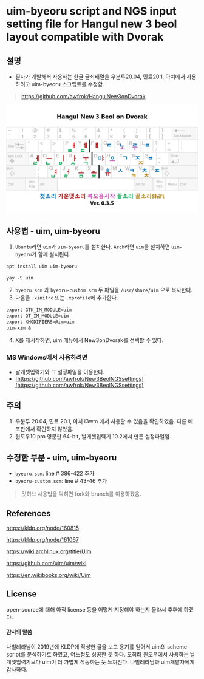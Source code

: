 # uim-byeoru script and NGS input setting file for Hangul new 3 beol layout compatible with Dvorak



 ## 설명

- 필자가 개발해서 사용하는 한글 글쇠배열을 우분투20.04, 민트20.1, 아치에서 사용하려고 uim-byeoru 스크립트를 수정함. 

> https://github.com/awfrok/HangulNew3onDvorak

![](https://github.com/awfrok/HangulNew3BeolOnDvorak/blob/master/HangulNew3BeolOnDvorak.jpg?raw=true)


## 사용법 - uim, uim-byeoru

1. `Ubuntu`라면 `uim`과 `uim-byeoru`를 설치한다. `Arch`라면 `uim`을 설치하면 `uim-byeoru`가 함께 설치된다.
```shell
apt install uim uim-byeoru
```
```shell
yay -S uim
```
2. `byeoru.scm` 과 `byeoru-custom.scm` 두 파일을 `/usr/share/uim` 으로 복사한다.
3. 다음을 `.xinitrc` 또는 `.xprofile`에 추가한다.
```shell
export GTK_IM_MODULE=uim
export QT_IM_MODULE=uim
export XMODIFIERS=@im=uim
uim-xim &
```
4. X를 재시작하면, uim 메뉴에서 New3onDvorak를 선택할 수 있다.



### MS Windows에서 사용하려면
- 날개셋입력기와 그 설정파일을 이용한다.
- [https://github.com/awfrok/New3BeolNGSsettings](https://github.com/awfrok/New3BeolNGSsettings)



## 주의

1. 우분투 20.04, 민트 20.1, 아치 i3wm 에서 사용할 수 있음을 확인하였음. 다른 배포판에서 확인하지 않았음.
2. 윈도우10 pro 영문판 64-bit, 날개셋입력기 10.2에서 만든 설정파일임.



 ## 수정한 부분 - uim, uim-byeoru

- `byeoru.scm`: line # 386-422 추가
- `byeoru-custom.scm`: line # 43-46 추가

> 깃허브 사용법을 익히면 fork와 branch를 이용하겠음.



## References

https://kldp.org/node/160815

https://kldp.org/node/161067

https://wiki.archlinux.org/title/Uim

https://github.com/uim/uim/wiki

https://en.wikibooks.org/wiki/Uim


## License

open-source에 대해 아직 license 등을 어떻게 지정해야 하는지 몰라서 추후에 하겠다.



#### 감사의 말씀

나빌레라님이 2019년에 KLDP에 작성한 글을 보고 용기를 얻어서 uim의 scheme script를 분석하기로 하였고, 어느정도 성공한 듯 하다. 오히려 윈도우에서 사용하는 날개셋입력기보다 uim이 더 가볍게 작동하는 듯 느껴진다. 나빌레라님과 uim개발자에게 감사하다.




